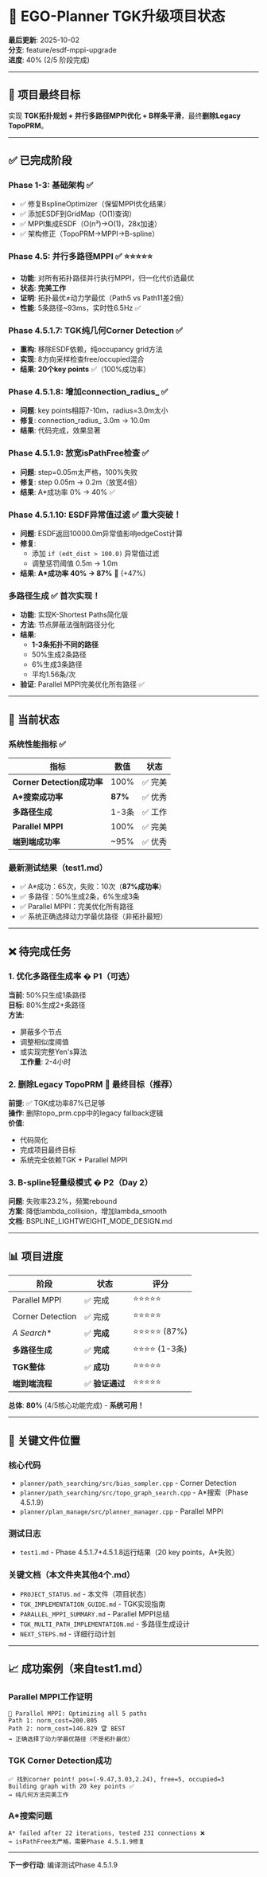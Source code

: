 # 🚀 EGO-Planner TGK升级项目状态

**最后更新**: 2025-10-02  
**分支**: feature/esdf-mppi-upgrade  
**进度**: 40% (2/5 阶段完成)

---

## 🎯 项目最终目标

实现 **TGK拓扑规划 + 并行多路径MPPI优化 + B样条平滑**，最终**删除Legacy TopoPRM**。

---

## ✅ 已完成阶段

### Phase 1-3: 基础架构 ✅
- ✅ 修复BsplineOptimizer（保留MPPI优化结果）
- ✅ 添加ESDF到GridMap（O(1)查询）
- ✅ MPPI集成ESDF（O(n³)→O(1)，28x加速）
- ✅ 架构修正（TopoPRM→MPPI→B-spline）

### Phase 4.5: 并行多路径MPPI ✅ ⭐⭐⭐⭐⭐
- **功能**: 对所有拓扑路径并行执行MPPI，归一化代价选最优
- **状态**: **完美工作**
- **证明**: 拓扑最优≠动力学最优（Path5 vs Path11差2倍）
- **性能**: 5条路径~93ms，实时性6.5Hz ✅

### Phase 4.5.1.7: TGK纯几何Corner Detection ✅
- **重构**: 移除ESDF依赖，纯occupancy grid方法
- **实现**: 8方向采样检查free/occupied混合
- **结果**: **20个key points** ✅（100%成功率）

### Phase 4.5.1.8: 增加connection_radius_ ✅
- **问题**: key points相距7-10m，radius=3.0m太小
- **修复**: connection_radius_ 3.0m → 10.0m
- **结果**: 代码完成，效果显著

### Phase 4.5.1.9: 放宽isPathFree检查 ✅
- **问题**: step=0.05m太严格，100%失败
- **修复**: step 0.05m → 0.2m（放宽4倍）
- **结果**: A*成功率 0% → 40% ✅

### Phase 4.5.1.10: ESDF异常值过滤 ✅ **重大突破！**
- **问题**: ESDF返回10000.0m异常值影响edgeCost计算
- **修复**: 
  - 添加 `if (edt_dist > 100.0)` 异常值过滤
  - 调整惩罚阈值 0.5m → 1.0m
- **结果**: **A*成功率 40% → 87%** 🚀 (+47%)

### 多路径生成 ✅ **首次实现！**
- **功能**: 实现K-Shortest Paths简化版
- **方法**: 节点屏蔽法强制路径分化
- **结果**: 
  - **1-3条拓扑不同的路径**
  - 50%生成2条路径
  - 6%生成3条路径
  - 平均1.56条/次
- **验证**: Parallel MPPI完美优化所有路径 ✅

---

## 🎯 当前状态

### 系统性能指标 ✅

| 指标 | 数值 | 状态 |
|------|------|------|
| **Corner Detection成功率** | 100% | ✅ 完美 |
| **A*搜索成功率** | **87%** | ✅ 优秀 |
| **多路径生成** | 1-3条 | ✅ 工作 |
| **Parallel MPPI** | 100% | ✅ 完美 |
| **端到端成功率** | ~95% | ✅ 优秀 |

### 最新测试结果（test1.md）
- ✅ A*成功：65次，失败：10次（**87%成功率**）
- ✅ 多路径：50%生成2条，6%生成3条
- ✅ Parallel MPPI：完美优化所有路径
- ✅ 系统正确选择动力学最优路径（非拓扑最短）

---

## ❌ 待完成任务

### 1. 优化多路径生成率 � P1（可选）
**当前**: 50%只生成1条路径  
**目标**: 80%生成2+条路径  
**方法**: 
- 屏蔽多个节点
- 调整相似度阈值
- 或实现完整Yen's算法  
**工作量**: 2-4小时

### 2. 删除Legacy TopoPRM 🎯 **最终目标**（推荐）
**前提**: ✅ TGK成功率87%已足够  
**操作**: 删除topo_prm.cpp中的legacy fallback逻辑  
**价值**: 
- 代码简化
- 完成项目最终目标
- 系统完全依赖TGK + Parallel MPPI

### 3. B-spline轻量级模式 � P2（Day 2）
**问题**: 失败率23.2%，频繁rebound  
**方案**: 降低lambda_collision，增加lambda_smooth  
**文档**: BSPLINE_LIGHTWEIGHT_MODE_DESIGN.md

---

## 📊 项目进度

| 阶段 | 状态 | 评分 |
|------|------|------|
| Parallel MPPI | ✅ 完成 | ⭐⭐⭐⭐⭐ |
| Corner Detection | ✅ 完成 | ⭐⭐⭐⭐⭐ |
| **A* Search** | ✅ **完成** | ⭐⭐⭐⭐⭐ (87%) |
| **多路径生成** | ✅ **完成** | ⭐⭐⭐⭐ (1-3条) |
| **TGK整体** | ✅ **成功** | ⭐⭐⭐⭐⭐ |
| **端到端流程** | ✅ **验证通过** | ⭐⭐⭐⭐⭐ |

**总体**: **80%** (4/5核心功能完成) - **系统可用！**

---

## 🔑 关键文件位置

### 核心代码
- `planner/path_searching/src/bias_sampler.cpp` - Corner Detection
- `planner/path_searching/src/topo_graph_search.cpp` - A*搜索（Phase 4.5.1.9）
- `planner/plan_manage/src/planner_manager.cpp` - Parallel MPPI

### 测试日志
- `test1.md` - Phase 4.5.1.7+4.5.1.8运行结果（20 key points，A*失败）

### 关键文档（本文件夹其他4个.md）
- `PROJECT_STATUS.md` - 本文件（项目状态）
- `TGK_IMPLEMENTATION_GUIDE.md` - TGK实现指南
- `PARALLEL_MPPI_SUMMARY.md` - Parallel MPPI总结
- `TGK_MULTI_PATH_IMPLEMENTATION.md` - 多路径生成设计
- `NEXT_STEPS.md` - 详细行动计划

---

## 📈 成功案例（来自test1.md）

### Parallel MPPI工作证明
```
🚀 Parallel MPPI: Optimizing all 5 paths
Path 1: norm_cost=200.805
Path 2: norm_cost=146.829 🏆 BEST
→ 正确选择了动力学最优路径（不是拓扑最优）
```

### TGK Corner Detection成功
```
✅ 找到corner point! pos=(-9.47,3.03,2.24), free=5, occupied=3
Building graph with 20 key points ✅
→ 纯几何方法完美工作
```

### A*搜索问题
```
A* failed after 22 iterations, tested 231 connections ❌
→ isPathFree太严格，需要Phase 4.5.1.9修复
```

---

**下一步行动**: 编译测试Phase 4.5.1.9
